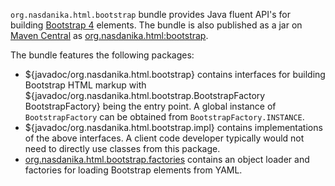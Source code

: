 ``org.nasdanika.html.bootstrap`` bundle provides Java fluent API's for building [Bootstrap 4](https://getbootstrap.com/docs/4.5/getting-started/introduction/) elements. The bundle is also published as a jar on [Maven Central](https://mvnrepository.maven.org/) as [org.nasdanika.html:bootstrap](https://mvnrepository.maven.org/artifact/org.nasdanika.html/bootstrap).

The bundle features the following packages:

* ${javadoc/org.nasdanika.html.bootstrap} contains interfaces for building Bootstrap HTML markup with ${javadoc/org.nasdanika.html.bootstrap.BootstrapFactory BootstrapFactory} being the entry point. A global instance of ``BootstrapFactory`` can be obtained from ``BootstrapFactory.INSTANCE``.
* ${javadoc/org.nasdanika.html.bootstrap.impl} contains implementations of the above interfaces. A client code developer typically would not need to directly use classes from this package.
* [org.nasdanika.html.bootstrap.factories](factories/index.html) contains an object loader and factories for loading Bootstrap elements from YAML.

